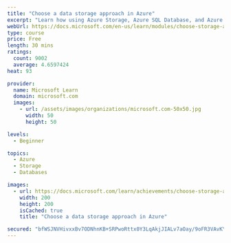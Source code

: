 ```yaml
---
title: "Choose a data storage approach in Azure"
excerpt: "Learn how using Azure Storage, Azure SQL Database, and Azure Cosmos DB - or a combination of them - for your business scenario is the best way to get the most performant solution."
webUrl: https://docs.microsoft.com/en-us/learn/modules/choose-storage-approach-in-azure/
type: course
price: Free
length: 30 mins
ratings:
  count: 9002
  average: 4.6597424
heat: 93

provider:
  name: Microsoft Learn
  domain: microsoft.com
  images:
    - url: /assets/images/organizations/microsoft.com-50x50.jpg
      width: 50
      height: 50

levels:
  - Beginner

topics:
  - Azure
  - Storage
  - Databases

images:
  - url: https://docs.microsoft.com/learn/achievements/choose-storage-approach-in-azure-social.png
    width: 200
    height: 200
    isCached: true
    title: "Choose a data storage approach in Azure"

secured: "bfWSJNVHivxxBv7ODNhnKB+SRPwoRttx0Y3LqAkjJIALv7aOay/9oFR3VAvKYpwQLi7uUhzaoeh74UZKw9sR6UEKxCU39iG4zV5jTN9i8o8hBjSD0kdVh5otdAG999Mt9MFA4Y3+5jH7rdIZSrv6SBTTSiCLg+m+BMOzXy3gSonNfK/mIp5GP+I0HphqJ69HuoadRxLn2ee+3tT7YYVnbQ2uahpUGwlN/mM/56Xexk7mVgG4dcjFAD+gsfpaG/z2B6V3TgZAsobIoCCN6enrGNBb+n/NCq7eyUROI59b064Wqplt2g6aUAZSVDVvs0YT4oA0Y9G1N/WBzV9LGOAdAgqrqqJoxbvZkvIjtDUcWsy/MOgVzCD2jgZYOH1VNwCUOJCCmTakyP1Gbq0Xoc80Aw==;XqPx85o+VOCAa81LsiW9sQ=="
---
```


